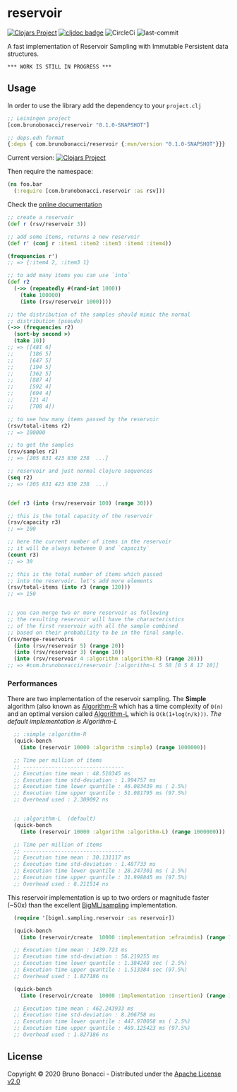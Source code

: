 # reservoir
[![Clojars Project](https://img.shields.io/clojars/v/com.brunobonacci/reservoir.svg)](https://clojars.org/com.brunobonacci/reservoir)  [![cljdoc badge](https://cljdoc.org/badge/com.brunobonacci/reservoir)](https://cljdoc.org/d/com.brunobonacci/reservoir/CURRENT) ![CircleCi](https://img.shields.io/circleci/project/BrunoBonacci/reservoir.svg) ![last-commit](https://img.shields.io/github/last-commit/BrunoBonacci/reservoir.svg)

A fast implementation of Reservoir Sampling with Immutable Persistent data structures.

`*** WORK IS STILL IN PROGRESS ***`

## Usage

In order to use the library add the dependency to your `project.clj`

``` clojure
;; Leiningen project
[com.brunobonacci/reservoir "0.1.0-SNAPSHOT"]

;; deps.edn format
{:deps { com.brunobonacci/reservoir {:mvn/version "0.1.0-SNAPSHOT"}}}
```

Current version: [![Clojars Project](https://img.shields.io/clojars/v/com.brunobonacci/reservoir.svg)](https://clojars.org/com.brunobonacci/reservoir)


Then require the namespace:

``` clojure
(ns foo.bar
  (:require [com.brunobonacci.reservoir :as rsv]))
```

Check the [online documentation](https://cljdoc.org/d/com.brunobonacci/reservoir/CURRENT)

``` clojure
;; create a reservoir
(def r (rsv/reservoir 3))

;; add some items, returns a new reservoir
(def r' (conj r :item1 :item2 :item3 :item4 :item4))

(frequencies r')
;; => {:item4 2, :item3 1}

;; to add many items you can use `into`
(def r2
  (->> (repeatedly #(rand-int 1000))
    (take 100000)
    (into (rsv/reservoir 1000))))

;; the distribution of the samples should mimic the normal
;; distribution (pseudo)
(->> (frequencies r2)
  (sort-by second >)
  (take 10))
;; => ([481 6]
;;     [186 5]
;;     [647 5]
;;     [194 5]
;;     [362 5]
;;     [887 4]
;;     [592 4]
;;     [694 4]
;;     [21 4]
;;     [708 4])

;; to see how many items passed by the reservoir
(rsv/total-items r2)
;; => 100000

;; to get the samples
(rsv/samples r2)
;; => [205 831 423 830 238  ...]

;; reservoir and just normal clojure sequences
(seq r2)
;; => (205 831 423 830 238  ...)


(def r3 (into (rsv/reservoir 100) (range 30)))

;; this is the total capacity of the reservoir
(rsv/capacity r3)
;; => 100

;; here the current number of items in the reservoir
;; it will be always between 0 and `capacity`
(count r3)
;; => 30

;; this is the total number of items which passed
;; into the reservoir. let's add more elements
(rsv/total-items (into r3 (range 120)))
;; => 150


;; you can merge two or more reservoir as following
;; the resulting reservoir will have the characteristics
;; of the first reservoir with all the sample combined
;; based on their probability to be in the final sample.
(rsv/merge-reservoirs
  (into (rsv/reservoir 5) (range 20))
  (into (rsv/reservoir 3) (range 10))
  (into (rsv/reservoir 4 :algorithm :algorithm-R) (range 20)))
;; => #com.brunobonacci/reservoir [:algorithm-L 5 50 [0 5 8 17 10]]
```

### Performances

There are two implementation of the reservoir sampling.
The **Simple** algorithm (also known as [Algorithm-R](https://en.wikipedia.org/wiki/Reservoir_sampling#Simple_algorithm)
which has a time complexity of `O(n)` and an optimal version called
[Algorithm-L](https://en.wikipedia.org/wiki/Reservoir_sampling#An_optimal_algorithm)
which is `O(k(1+log(n/k)))`. *The default implementation is Algorithm-L*

``` clojure
  ;; :simple :algorithm-R
  (quick-bench
    (into (reservoir 10000 :algorithm :simple) (range 1000000))

  ;; Time per million of items
  ;; --------------------------------
  ;; Execution time mean : 48.510345 ms
  ;; Execution time std-deviation : 1.994757 ms
  ;; Execution time lower quantile : 46.083439 ms ( 2.5%)
  ;; Execution time upper quantile : 51.081795 ms (97.5%)
  ;; Overhead used : 2.309092 ns


  ;; :algorithm-L  (default)
  (quick-bench
    (into (reservoir 10000 :algorithm :algorithm-L) (range 1000000)))

  ;; Time per million of items
  ;; --------------------------------
  ;; Execution time mean : 30.131117 ms
  ;; Execution time std-deviation : 1.487733 ms
  ;; Execution time lower quantile : 28.247301 ms ( 2.5%)
  ;; Execution time upper quantile : 31.998845 ms (97.5%)
  ;; Overhead used : 8.211514 ns

```

This reservoir implementation is up to two orders or magnitude faster
(~50x) than the excellent
[BigML/sampling](https://github.com/bigmlcom/sampling) implementation.

``` clojure
  (require '[bigml.sampling.reservoir :as reservoir])

  (quick-bench
    (into (reservoir/create  10000 :implementation :efraimdis) (range 1000000)))

  ;; Execution time mean : 1439.723 ms
  ;; Execution time std-deviation : 56.219255 ms
  ;; Execution time lower quantile : 1.384248 sec ( 2.5%)
  ;; Execution time upper quantile : 1.513384 sec (97.5%)
  ;; Overhead used : 1.827186 ns

  (quick-bench
    (into (reservoir/create  10000 :implementation :insertion) (range 1000000)))

  ;; Execution time mean : 462.243933 ms
  ;; Execution time std-deviation : 8.206758 ms
  ;; Execution time lower quantile : 447.970058 ms ( 2.5%)
  ;; Execution time upper quantile : 469.125423 ms (97.5%)
  ;; Overhead used : 1.827186 ns

```

## License

Copyright © 2020 Bruno Bonacci - Distributed under the [Apache License v2.0](http://www.apache.org/licenses/LICENSE-2.0)
